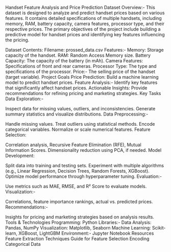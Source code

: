 Handset Feature Analysis and Price Prediction Dataset
Overview:-
This dataset is designed to analyze and predict handset prices based on various features. It contains detailed specifications of multiple handsets, including memory, RAM, battery capacity, camera features, processor type, and their respective prices. The primary objectives of the project include building a predictive model for handset prices and identifying key features influencing the pricing.

Dataset Contents:
Filename: prossed_data.csv
Features:-
Memory: Storage capacity of the handset.
RAM: Random Access Memory size.
Battery Capacity: The capacity of the battery (in mAh).
Camera Features: Specifications of front and rear cameras.
Processor Type: The type and specifications of the processor.
Price:- The selling price of the handset (target variable).
Project Goals
Price Prediction:
Build a machine learning model to predict handset prices.
Feature Analysis:-
Identify key features that significantly affect handset prices.
Actionable Insights:
Provide recommendations for refining pricing and marketing strategies.
Key Tasks
Data Exploration:-

Inspect data for missing values, outliers, and inconsistencies.
Generate summary statistics and visualize distributions.
Data Preprocessing:-

Handle missing values.
Treat outliers using statistical methods.
Encode categorical variables.
Normalize or scale numerical features.
Feature Selection:

Correlation analysis, Recursive Feature Elimination (RFE), Mutual Information Scores.
Dimensionality reduction using PCA, if needed.
Model Development:

Split data into training and testing sets.
Experiment with multiple algorithms (e.g., Linear Regression, Decision Trees, Random Forests, XGBoost).
Optimize model performance through hyperparameter tuning.
Evaluation:-

Use metrics such as MAE, RMSE, and R² Score to evaluate models.
Visualization:-

Correlations, feature importance rankings, actual vs. predicted prices.
Recommendations:-

Insights for pricing and marketing strategies based on analysis results.
Tools & Technologies
Programming: Python
Libraries:-
Data Analysis: Pandas, NumPy
Visualization: Matplotlib, Seaborn
Machine Learning: Scikit-learn, XGBoost, LightGBM
Environment:- Jupyter Notebook
Resources
Feature Extraction Techniques
Guide for Feature Selection
Encoding Categorical Data
